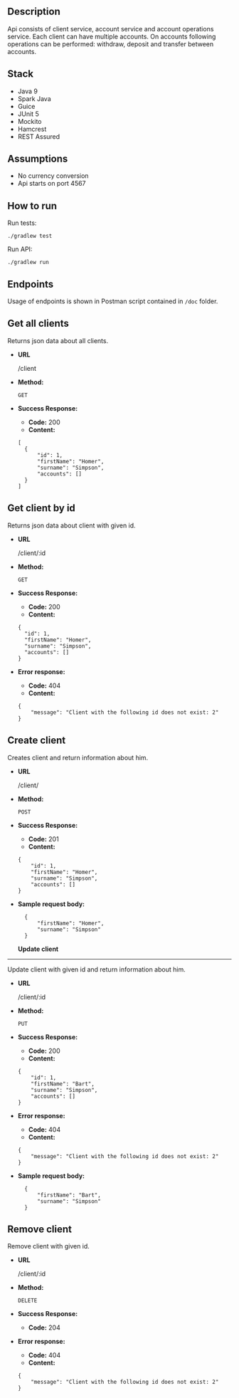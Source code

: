 ## Description

Api consists of client service, account service and account operations service. Each client can have multiple accounts.
On accounts following operations can be performed: withdraw, deposit and transfer between accounts.


## Stack

   * Java 9
   * Spark Java
   * Guice
   * JUnit 5
   * Mockito
   * Hamcrest
   * REST Assured

## Assumptions

* No currency conversion
* Api starts on port 4567

## How to run

Run tests:
```
./gradlew test
```

Run API:
```
./gradlew run
```

## Endpoints

Usage of endpoints is shown in Postman script contained in `/doc` folder.

**Get all clients**
----
  Returns json data about all clients.

* **URL**

  /client

* **Method:**

  `GET`

* **Success Response:**

  * **Code:** 200 <br />
  *  **Content:** 
    ```
    [
      {
          "id": 1,
          "firstName": "Homer",
          "surname": "Simpson",
          "accounts": []
      }
    ]
    ```

**Get client by id**
----
  Returns json data about client with given id.

* **URL**

  /client/:id

* **Method:**

  `GET`

* **Success Response:**

  * **Code:** 200
  *  **Content:** 
    ```
  {
      "id": 1,
      "firstName": "Homer",
      "surname": "Simpson",
      "accounts": []
  }
    ```
 
* **Error response:**

  * **Code:** 404
  * **Content:** 
  ```
  {
      "message": "Client with the following id does not exist: 2"
  }
  ```

**Create client**
----
  Creates client and return information about him.

* **URL**

  /client/

* **Method:**

  `POST`

* **Success Response:**

  * **Code:** 201
  *  **Content:** 
    ```
    {
        "id": 1,
        "firstName": "Homer",
        "surname": "Simpson",
        "accounts": []
    }
    ```
 
* **Sample request body:**

  ```
    {
        "firstName": "Homer",
        "surname": "Simpson"
    }
  ```
  
  **Update client**
----
  Update client with given id and return information about him.

* **URL**

  /client/:id

* **Method:**

  `PUT`

* **Success Response:**

  * **Code:** 200
  *  **Content:** 
    ```
    {
        "id": 1,
        "firstName": "Bart",
        "surname": "Simpson",
        "accounts": []
    }
    ```
 
 * **Error response:**
 
   * **Code:** 404
   * **Content:** 
   ```
   {
       "message": "Client with the following id does not exist: 2"
   }
   ```
 
* **Sample request body:**

  ```
    {
        "firstName": "Bart",
        "surname": "Simpson"
    }
  ```
 
**Remove client**
----
  Remove client with given id.

* **URL**

  /client/:id

* **Method:**

  `DELETE`

* **Success Response:**

  * **Code:** 204
 
* **Error response:**

  * **Code:** 404
  * **Content:** 
  ```
  {
      "message": "Client with the following id does not exist: 2"
  }
  ```

